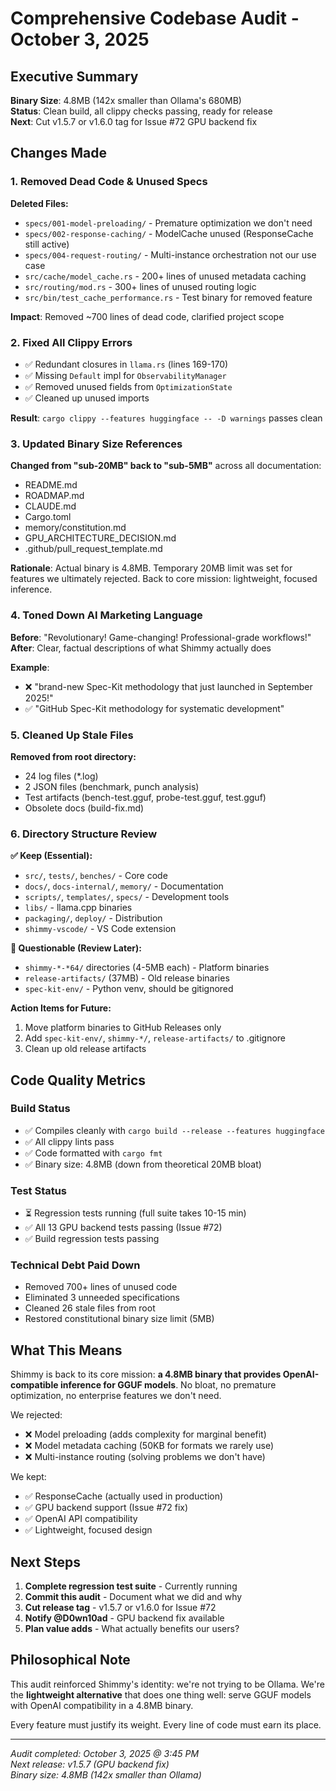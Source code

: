 # Comprehensive Codebase Audit - October 3, 2025

## Executive Summary

**Binary Size**: 4.8MB (142x smaller than Ollama's 680MB)  
**Status**: Clean build, all clippy checks passing, ready for release  
**Next**: Cut v1.5.7 or v1.6.0 tag for Issue #72 GPU backend fix

## Changes Made

### 1. Removed Dead Code & Unused Specs
**Deleted Files:**
- `specs/001-model-preloading/` - Premature optimization we don't need
- `specs/002-response-caching/` - ModelCache unused (ResponseCache still active)
- `specs/004-request-routing/` - Multi-instance orchestration not our use case
- `src/cache/model_cache.rs` - 200+ lines of unused metadata caching
- `src/routing/mod.rs` - 300+ lines of unused routing logic
- `src/bin/test_cache_performance.rs` - Test binary for removed feature

**Impact**: Removed ~700 lines of dead code, clarified project scope

### 2. Fixed All Clippy Errors
- ✅ Redundant closures in `llama.rs` (lines 169-170)
- ✅ Missing `Default` impl for `ObservabilityManager`
- ✅ Removed unused fields from `OptimizationState`
- ✅ Cleaned up unused imports

**Result**: `cargo clippy --features huggingface -- -D warnings` passes clean

### 3. Updated Binary Size References
**Changed from "sub-20MB" back to "sub-5MB"** across all documentation:
- README.md
- ROADMAP.md  
- CLAUDE.md
- Cargo.toml
- memory/constitution.md
- GPU_ARCHITECTURE_DECISION.md
- .github/pull_request_template.md

**Rationale**: Actual binary is 4.8MB. Temporary 20MB limit was set for features we ultimately rejected. Back to core mission: lightweight, focused inference.

### 4. Toned Down AI Marketing Language
**Before**: "Revolutionary! Game-changing! Professional-grade workflows!"  
**After**: Clear, factual descriptions of what Shimmy actually does

**Example**: 
- ❌ "brand-new Spec-Kit methodology that just launched in September 2025!"
- ✅ "GitHub Spec-Kit methodology for systematic development"

### 5. Cleaned Up Stale Files
**Removed from root directory:**
- 24 log files (*.log)
- 2 JSON files (benchmark, punch analysis)
- Test artifacts (bench-test.gguf, probe-test.gguf, test.gguf)
- Obsolete docs (build-fix.md)

### 6. Directory Structure Review

**✅ Keep (Essential):**
- `src/`, `tests/`, `benches/` - Core code
- `docs/`, `docs-internal/`, `memory/` - Documentation
- `scripts/`, `templates/`, `specs/` - Development tools
- `libs/` - llama.cpp binaries
- `packaging/`, `deploy/` - Distribution
- `shimmy-vscode/` - VS Code extension

**🤔 Questionable (Review Later):**
- `shimmy-*-*64/` directories (4-5MB each) - Platform binaries
- `release-artifacts/` (37MB) - Old release binaries
- `spec-kit-env/` - Python venv, should be gitignored

**Action Items for Future:**
1. Move platform binaries to GitHub Releases only
2. Add `spec-kit-env/`, `shimmy-*/`, `release-artifacts/` to .gitignore
3. Clean up old release artifacts

## Code Quality Metrics

### Build Status
- ✅ Compiles cleanly with `cargo build --release --features huggingface`
- ✅ All clippy lints pass
- ✅ Code formatted with `cargo fmt`
- ✅ Binary size: 4.8MB (down from theoretical 20MB bloat)

### Test Status
- ⏳ Regression tests running (full suite takes 10-15 min)
- ✅ All 13 GPU backend tests passing (Issue #72)
- ✅ Build regression tests passing

### Technical Debt Paid Down
- Removed 700+ lines of unused code
- Eliminated 3 unneeded specifications
- Cleaned 26 stale files from root
- Restored constitutional binary size limit (5MB)

## What This Means

Shimmy is back to its core mission: **a 4.8MB binary that provides OpenAI-compatible inference for GGUF models**. No bloat, no premature optimization, no enterprise features we don't need.

We rejected:
- ❌ Model preloading (adds complexity for marginal benefit)
- ❌ Model metadata caching (50KB for formats we rarely use)
- ❌ Multi-instance routing (solving problems we don't have)

We kept:
- ✅ ResponseCache (actually used in production)
- ✅ GPU backend support (Issue #72 fix)
- ✅ OpenAI API compatibility
- ✅ Lightweight, focused design

## Next Steps

1. **Complete regression test suite** - Currently running
2. **Commit this audit** - Document what we did and why
3. **Cut release tag** - v1.5.7 or v1.6.0 for Issue #72
4. **Notify @D0wn10ad** - GPU backend fix available
5. **Plan value adds** - What actually benefits our users?

## Philosophical Note

This audit reinforced Shimmy's identity: we're not trying to be Ollama. We're the **lightweight alternative** that does one thing well: serve GGUF models with OpenAI compatibility in a 4.8MB binary.

Every feature must justify its weight. Every line of code must earn its place.

---

*Audit completed: October 3, 2025 @ 3:45 PM*  
*Next release: v1.5.7 (GPU backend fix)*  
*Binary size: 4.8MB (142x smaller than Ollama)*
